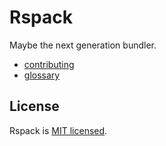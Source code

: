 # Rspack

Maybe the next generation bundler.

- [contributing](./CONTRIBUTING.md)
- [glossary](./docs/glossary.md)

## License

Rspack is [MIT licensed](https://github.com/modern-js-dev/rspack/blob/main/LICENSE).
